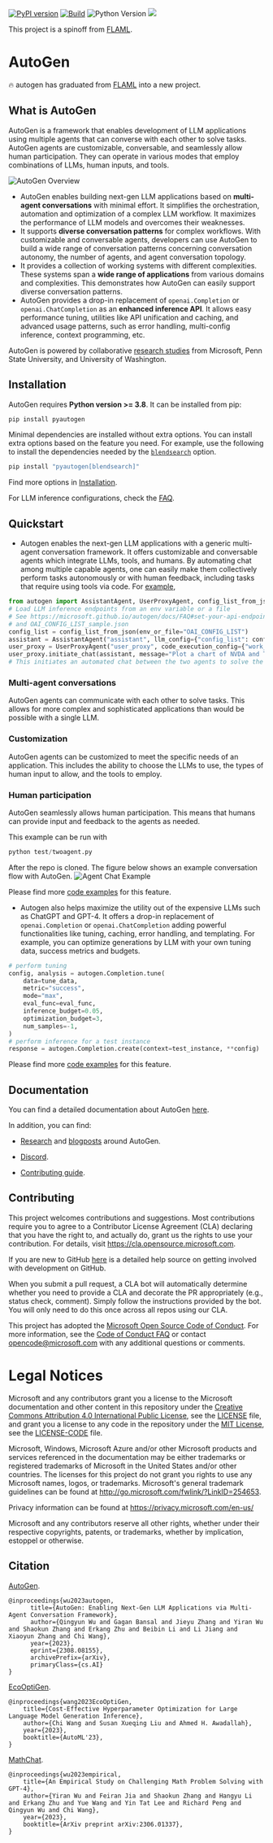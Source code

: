 
[![PyPI version](https://badge.fury.io/py/pyautogen.svg)](https://badge.fury.io/py/pyautogen)
[![Build](https://github.com/microsoft/autogen/actions/workflows/python-package.yml/badge.svg)](https://github.com/microsoft/autogen/actions/workflows/python-package.yml)
![Python Version](https://img.shields.io/badge/3.8%20%7C%203.9%20%7C%203.10%20%7C%203.11-blue)
[![](https://img.shields.io/discord/1153072414184452236?logo=discord&style=flat)](https://discord.gg/pAbnFJrkgZ)

This project is a spinoff from [FLAML](https://github.com/microsoft/FLAML).

# AutoGen

<!-- <p align="center">
    <img src="https://github.com/microsoft/autogen/blob/main/website/static/img/flaml.svg"  width=200>
    <br>
</p> -->

:fire: autogen has graduated from [FLAML](https://github.com/microsoft/FLAML) into a new project.

<!-- :fire: Heads-up: We're preparing to migrate [autogen](https://microsoft.github.io/FLAML/docs/Use-Cases/Autogen) into a dedicated github repository. Alongside this move, we'll also launch a dedicated Discord server and a website for comprehensive documentation.

:fire: FLAML is highlighted in OpenAI's [cookbook](https://github.com/openai/openai-cookbook#related-resources-from-around-the-web).

:fire: [autogen](https://microsoft.github.io/autogen/) is released with support for ChatGPT and GPT-4, based on [Cost-Effective Hyperparameter Optimization for Large Language Model Generation Inference](https://arxiv.org/abs/2303.04673).

:fire: FLAML supports Code-First AutoML & Tuning – Private Preview in [Microsoft Fabric Data Science](https://learn.microsoft.com/en-us/fabric/data-science/). -->


## What is AutoGen

AutoGen is a framework that enables development of LLM applications using multiple agents that can converse with each other to solve tasks. AutoGen agents are customizable, conversable, and seamlessly allow human participation. They can operate in various modes that employ combinations of LLMs, human inputs, and tools.

![AutoGen Overview](https://github.com/microsoft/autogen/blob/main/website/static/img/autogen_agentchat.png)

* AutoGen enables building next-gen LLM applications based on **multi-agent conversations** with minimal effort. It simplifies the orchestration, automation and optimization of a complex LLM workflow. It maximizes the performance of LLM models and overcomes their weaknesses.
* It supports **diverse conversation patterns** for complex workflows. With customizable and conversable agents, developers can use AutoGen to build a wide range of conversation patterns concerning conversation autonomy,
the number of agents, and agent conversation topology.
* It provides a collection of working systems with different complexities. These systems span a **wide range of applications** from various domains and complexities. This demonstrates how AutoGen can easily support diverse conversation patterns.
* AutoGen provides a drop-in replacement of `openai.Completion` or `openai.ChatCompletion` as an **enhanced inference API**. It allows easy performance tuning, utilities like API unification and caching, and advanced usage patterns, such as error handling, multi-config inference, context programming, etc.

AutoGen is powered by collaborative [research studies](https://microsoft.github.io/autogen/docs/Research) from Microsoft, Penn State University, and University of Washington.

## Installation

AutoGen requires **Python version >= 3.8**. It can be installed from pip:

```bash
pip install pyautogen
```

Minimal dependencies are installed without extra options. You can install extra options based on the feature you need.
For example, use the following to install the dependencies needed by the [`blendsearch`](https://microsoft.github.io/FLAML/docs/Use-Cases/Tune-User-Defined-Function#blendsearch-economical-hyperparameter-optimization-with-blended-search-strategy) option.
```bash
pip install "pyautogen[blendsearch]"
```

Find more options in [Installation](https://microsoft.github.io/autogen/docs/Installation).
<!-- Each of the [`notebook examples`](https://github.com/microsoft/autogen/tree/main/notebook) may require a specific option to be installed. -->

For LLM inference configurations, check the [FAQ](https://microsoft.github.io/autogen/docs/FAQ#set-your-api-endpoints).

## Quickstart

* Autogen enables the next-gen LLM applications with a generic multi-agent conversation framework. It offers customizable and conversable agents which integrate LLMs, tools, and humans.
By automating chat among multiple capable agents, one can easily make them collectively perform tasks autonomously or with human feedback, including tasks that require using tools via code. For [example](https://github.com/microsoft/autogen/blob/main/test/twoagent.py),
```python
from autogen import AssistantAgent, UserProxyAgent, config_list_from_json
# Load LLM inference endpoints from an env variable or a file
# See https://microsoft.github.io/autogen/docs/FAQ#set-your-api-endpoints
# and OAI_CONFIG_LIST_sample.json
config_list = config_list_from_json(env_or_file="OAI_CONFIG_LIST")
assistant = AssistantAgent("assistant", llm_config={"config_list": config_list})
user_proxy = UserProxyAgent("user_proxy", code_execution_config={"work_dir": "coding"})
user_proxy.initiate_chat(assistant, message="Plot a chart of NVDA and TESLA stock price change YTD.")
# This initiates an automated chat between the two agents to solve the task
```
### Multi-agent conversations
AutoGen agents can communicate with each other to solve tasks. This allows for more complex and sophisticated applications than would be possible with a single LLM.

### Customization
AutoGen agents can be customized to meet the specific needs of an application. This includes the ability to choose the LLMs to use, the types of human input to allow, and the tools to employ.

### Human participation
AutoGen seamlessly allows human participation. This means that humans can provide input and feedback to the agents as needed.


This example can be run with
```python
python test/twoagent.py
```
After the repo is cloned.
The figure below shows an example conversation flow with AutoGen.
![Agent Chat Example](https://github.com/microsoft/autogen/blob/main/website/static/img/chat_example.png)

Please find more [code examples](https://microsoft.github.io/autogen/docs/Examples/AutoGen-AgentChat) for this feature.

* Autogen also helps maximize the utility out of the expensive LLMs such as ChatGPT and GPT-4. It offers a drop-in replacement of `openai.Completion` or `openai.ChatCompletion` adding powerful functionalities like tuning, caching, error handling, and templating. For example, you can optimize generations by LLM with your own tuning data, success metrics and budgets.
```python
# perform tuning
config, analysis = autogen.Completion.tune(
    data=tune_data,
    metric="success",
    mode="max",
    eval_func=eval_func,
    inference_budget=0.05,
    optimization_budget=3,
    num_samples=-1,
)
# perform inference for a test instance
response = autogen.Completion.create(context=test_instance, **config)
```

Please find more [code examples](https://microsoft.github.io/autogen/docs/Examples/AutoGen-Inference) for this feature.

## Documentation

You can find a detailed documentation about AutoGen [here](https://microsoft.github.io/autogen/).

In addition, you can find:

- [Research](https://microsoft.github.io/autogen/docs/Research) and [blogposts](https://microsoft.github.io/autogen/blog) around AutoGen.

- [Discord](https://discord.gg/pAbnFJrkgZ).

- [Contributing guide](https://microsoft.github.io/autogen/docs/Contribute).

## Contributing

This project welcomes contributions and suggestions. Most contributions require you to agree to a
Contributor License Agreement (CLA) declaring that you have the right to, and actually do, grant us
the rights to use your contribution. For details, visit <https://cla.opensource.microsoft.com>.

If you are new to GitHub [here](https://help.github.com/categories/collaborating-with-issues-and-pull-requests/) is a detailed help source on getting involved with development on GitHub.

When you submit a pull request, a CLA bot will automatically determine whether you need to provide
a CLA and decorate the PR appropriately (e.g., status check, comment). Simply follow the instructions
provided by the bot. You will only need to do this once across all repos using our CLA.

This project has adopted the [Microsoft Open Source Code of Conduct](https://opensource.microsoft.com/codeofconduct/).
For more information, see the [Code of Conduct FAQ](https://opensource.microsoft.com/codeofconduct/faq/) or
contact [opencode@microsoft.com](mailto:opencode@microsoft.com) with any additional questions or comments.

# Legal Notices

Microsoft and any contributors grant you a license to the Microsoft documentation and other content
in this repository under the [Creative Commons Attribution 4.0 International Public License](https://creativecommons.org/licenses/by/4.0/legalcode),
see the [LICENSE](LICENSE) file, and grant you a license to any code in the repository under the [MIT License](https://opensource.org/licenses/MIT), see the
[LICENSE-CODE](LICENSE-CODE) file.

Microsoft, Windows, Microsoft Azure and/or other Microsoft products and services referenced in the documentation
may be either trademarks or registered trademarks of Microsoft in the United States and/or other countries.
The licenses for this project do not grant you rights to use any Microsoft names, logos, or trademarks.
Microsoft's general trademark guidelines can be found at http://go.microsoft.com/fwlink/?LinkID=254653.

Privacy information can be found at https://privacy.microsoft.com/en-us/

Microsoft and any contributors reserve all other rights, whether under their respective copyrights, patents,
or trademarks, whether by implication, estoppel or otherwise.


## Citation  
[AutoGen](https://arxiv.org/abs/2308.08155). 
``` 
@inproceedings{wu2023autogen,
      title={AutoGen: Enabling Next-Gen LLM Applications via Multi-Agent Conversation Framework},
      author={Qingyun Wu and Gagan Bansal and Jieyu Zhang and Yiran Wu and Shaokun Zhang and Erkang Zhu and Beibin Li and Li Jiang and Xiaoyun Zhang and Chi Wang},
      year={2023},
      eprint={2308.08155},
      archivePrefix={arXiv},
      primaryClass={cs.AI}
}
```

[EcoOptiGen](https://arxiv.org/abs/2303.04673).
```
@inproceedings{wang2023EcoOptiGen,
    title={Cost-Effective Hyperparameter Optimization for Large Language Model Generation Inference},
    author={Chi Wang and Susan Xueqing Liu and Ahmed H. Awadallah},
    year={2023},
    booktitle={AutoML'23},
}
```

 [MathChat](https://arxiv.org/abs/2306.01337). 

```
@inproceedings{wu2023empirical,
    title={An Empirical Study on Challenging Math Problem Solving with GPT-4},
    author={Yiran Wu and Feiran Jia and Shaokun Zhang and Hangyu Li and Erkang Zhu and Yue Wang and Yin Tat Lee and Richard Peng and Qingyun Wu and Chi Wang},
    year={2023},
    booktitle={ArXiv preprint arXiv:2306.01337},
}
```


